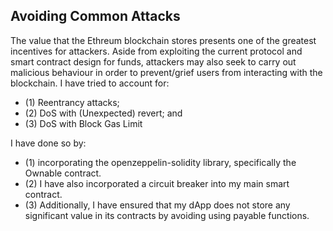 ## Avoiding Common Attacks

The value that the Ethreum blockchain stores presents one of the greatest incentives for attackers. Aside from exploiting the current protocol and smart contract design for funds, attackers may also seek to carry out malicious behaviour in order to prevent/grief users from interacting with the blockchain. I have tried to account for:

- (1) Reentrancy attacks;
- (2) DoS with (Unexpected) revert; and
- (3) DoS with Block Gas Limit

I have done so by:

- (1) incorporating the openzeppelin-solidity library, specifically the Ownable contract.
- (2) I have also incorporated a circuit breaker into my main smart contract.
- (3) Additionally, I have ensured that my dApp does not store any significant value in its contracts by avoiding using payable functions. 
